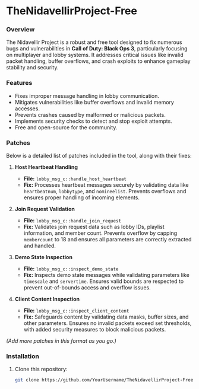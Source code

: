 # TheNidavellirProject-Free  

### Overview  
The Nidavellir Project is a robust and free tool designed to fix numerous bugs and vulnerabilities in **Call of Duty: Black Ops 3**, particularly focusing on multiplayer and lobby systems. It addresses critical issues like invalid packet handling, buffer overflows, and crash exploits to enhance gameplay stability and security.  

### Features  
- Fixes improper message handling in lobby communication.  
- Mitigates vulnerabilities like buffer overflows and invalid memory accesses.  
- Prevents crashes caused by malformed or malicious packets.  
- Implements security checks to detect and stop exploit attempts.  
- Free and open-source for the community.  

### Patches  
Below is a detailed list of patches included in the tool, along with their fixes:  

1. **Host Heartbeat Handling**  
   - **File:** `lobby_msg_c::handle_host_heartbeat`  
   - **Fix:** Processes heartbeat messages securely by validating data like `heartbeatnum`, `lobbytype`, and `nomineelist`. Prevents overflows and ensures proper handling of incoming elements.  

2. **Join Request Validation**  
   - **File:** `lobby_msg_c::handle_join_request`  
   - **Fix:** Validates join request data such as lobby IDs, playlist information, and member count. Prevents overflow by capping `membercount` to 18 and ensures all parameters are correctly extracted and handled.  

3. **Demo State Inspection**  
   - **File:** `lobby_msg_c::inspect_demo_state`  
   - **Fix:** Inspects demo state messages while validating parameters like `timescale` and `servertime`. Ensures valid bounds are respected to prevent out-of-bounds access and overflow issues.  

4. **Client Content Inspection**  
   - **File:** `lobby_msg_c::inspect_client_content`  
   - **Fix:** Safeguards content by validating data masks, buffer sizes, and other parameters. Ensures no invalid packets exceed set thresholds, with added security measures to block malicious packets.  

*(Add more patches in this format as you go.)*  

### Installation  
1. Clone this repository:  
   ```bash
   git clone https://github.com/YourUsername/TheNidavellirProject-Free.git
